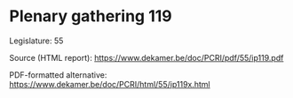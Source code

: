 # Plenary gathering 119

Legislature: 55

Source (HTML report): https://www.dekamer.be/doc/PCRI/pdf/55/ip119.pdf

PDF-formatted alternative: https://www.dekamer.be/doc/PCRI/html/55/ip119x.html

